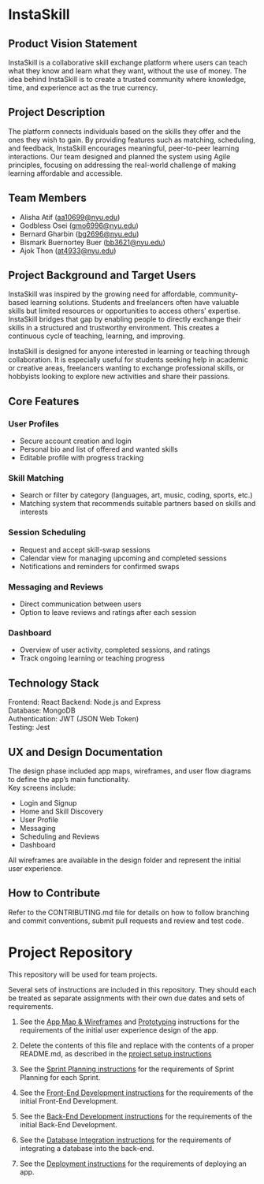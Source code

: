 # InstaSkill

## Product Vision Statement
InstaSkill is a collaborative skill exchange platform where users can teach what they know and learn what they want, without the use of money.  The idea behind InstaSkill is to create a trusted community where knowledge, time, and experience act as the true currency.  

## Project Description
The platform connects individuals based on the skills they offer and the ones they wish to gain. By providing features such as matching, scheduling, and feedback, InstaSkill encourages meaningful, peer-to-peer learning interactions. Our team designed and planned the system using Agile principles, focusing on addressing the real-world challenge of making learning affordable and accessible.

## Team Members
- Alisha Atif (aa10699@nyu.edu)  
- Godbless Osei (gmo6996@nyu.edu)  
- Bernard Gharbin (bg2696@nyu.edu)  
- Bismark Buernortey Buer (bb3621@nyu.edu)  
- Ajok Thon (at4933@nyu.edu)  

## Project Background and Target Users
InstaSkill was inspired by the growing need for affordable, community-based learning solutions. Students and freelancers often have valuable skills but limited resources or opportunities to access others’ expertise. InstaSkill bridges that gap by enabling people to directly exchange their skills in a structured and trustworthy environment. This creates a continuous cycle of teaching, learning, and improving.

InstaSkill is designed for anyone interested in learning or teaching through collaboration. It is especially useful for students seeking help in academic or creative areas, freelancers wanting to exchange professional skills, or hobbyists looking to explore new activities and share their passions.  

## Core Features
### User Profiles
- Secure account creation and login  
- Personal bio and list of offered and wanted skills  
- Editable profile with progress tracking

### Skill Matching
- Search or filter by category (languages, art, music, coding, sports, etc.)  
- Matching system that recommends suitable partners based on skills and interests

### Session Scheduling
- Request and accept skill-swap sessions  
- Calendar view for managing upcoming and completed sessions  
- Notifications and reminders for confirmed swaps

### Messaging and Reviews
- Direct communication between users  
- Option to leave reviews and ratings after each session  

### Dashboard
- Overview of user activity, completed sessions, and ratings  
- Track ongoing learning or teaching progress  


## Technology Stack
Frontend: React 
Backend: Node.js and Express  
Database: MongoDB  
Authentication: JWT (JSON Web Token)  
Testing: Jest 

## UX and Design Documentation
The design phase included app maps, wireframes, and user flow diagrams to define the app’s main functionality.  
Key screens include:
- Login and Signup  
- Home and Skill Discovery  
- User Profile  
- Messaging  
- Scheduling and Reviews  
- Dashboard  

All wireframes are available in the design folder and represent the initial user experience.

## How to Contribute
Refer to the CONTRIBUTING.md file for details on how to follow branching and commit conventions, submit pull requests and review and test code.
 
# Project Repository

This repository will be used for team projects.

Several sets of instructions are included in this repository. They should each be treated as separate assignments with their own due dates and sets of requirements.

1. See the [App Map & Wireframes](instructions-0a-app-map-wireframes.md) and [Prototyping](./instructions-0b-prototyping.md) instructions for the requirements of the initial user experience design of the app.

1. Delete the contents of this file and replace with the contents of a proper README.md, as described in the [project setup instructions](./instructions-0c-project-setup.md)

1. See the [Sprint Planning instructions](instructions-0d-sprint-planning.md) for the requirements of Sprint Planning for each Sprint.

1. See the [Front-End Development instructions](./instructions-1-front-end.md) for the requirements of the initial Front-End Development.

1. See the [Back-End Development instructions](./instructions-2-back-end.md) for the requirements of the initial Back-End Development.

1. See the [Database Integration instructions](./instructions-3-database.md) for the requirements of integrating a database into the back-end.

1. See the [Deployment instructions](./instructions-4-deployment.md) for the requirements of deploying an app.
